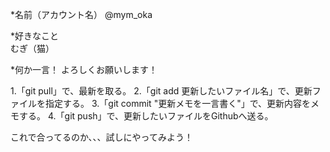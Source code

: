 *名前（アカウント名）
@mym_oka

*好きなこと  
むぎ（猫）

*何か一言！
よろしくお願いします！
  
1.「git pull」で、最新を取る。
2.「git add 更新したいファイル名」で、更新ファイルを指定する。
3.「git commit "更新メモを一言書く"」で、更新内容をメモする。
4.「git push」で、更新したいファイルをGithubへ送る。
  
これで合ってるのか、、、試しにやってみよう！